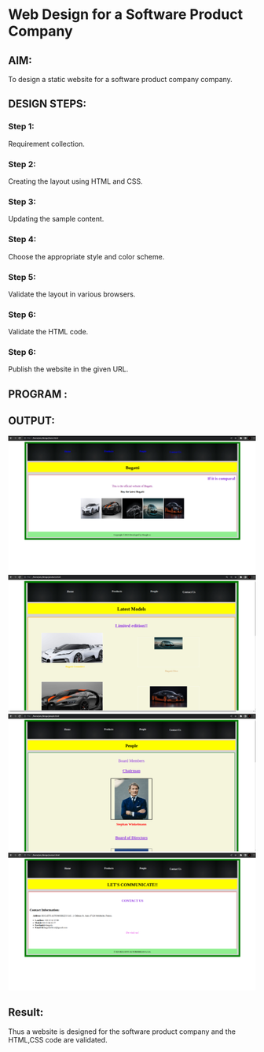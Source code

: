 # Web Design for a Software Product Company

## AIM:

To design a static website for a software product company company.

## DESIGN STEPS:

### Step 1:

Requirement collection.

### Step 2:

Creating the layout using HTML and CSS.

### Step 3:

Updating the sample content.

### Step 4:

Choose the appropriate style and color scheme.

### Step 5:

Validate the layout in various browsers.

### Step 6:

Validate the HTML code.

### Step 6:

Publish the website in the given URL.

## PROGRAM :

## OUTPUT:

![image](./Screenshot%20from%202023-01-29%2021-03-27.png)
![image](./Screenshot%20from%202023-01-29%2021-03-42.png)
![image](./Screenshot%20from%202023-01-29%2021-03-53.png)
![image](./Screenshot%20from%202023-01-29%2021-03-59.png)

## Result:

Thus a website is designed for the software product company and the HTML,CSS code are validated.
